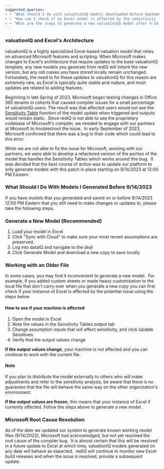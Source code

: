 ```yaml
---
suggested_queries:
- - "What should I do with valuationIQ models downloaded before September 14, 2023?"
- - "How can I check if my Excel model is affected by the sensitivity table issue?"
- - "What are the steps to generate a new valuationIQ model after 9-14-2023?"
---
```

### valuationIQ and Excel's Architecture

valuationIQ is a highly specialized Excel-based valuation model that relies on advanced Microsoft features and scripting. When Microsoft makes changes to Excel's architecture that require updates to the base valuationIQ template, any new models you generate from redIQ will inherit the new version, but any old copies you have stored locally remain unchanged. Fortunately, the need to for these updates to valuationIQ for this reason are extremely rare, as Excel is typically quite stable and mature, and most updates are related to adding features.

Beginning in late Spring of 2023, Microsoft began testing changes in Office 365 tenants in cohorts that caused complier issues for a small percentage of valuationIQ users. The result was that affected users would not see the [Sensitivity Table](https://rediq.zendesk.com/hc/en-us/articles/360041473972) function of the model update when triggered and outputs would remain static.  Since redIQ is not able to see the proprietary codebase of Microsoft's compiler, we needed to engage with our partners at Microsoft to troubleshoot the issue.  In early September of 2023, Microsoft confirmed that there was a bug in their code which could lead to this error.

While we are not able to fix the issue for Microsoft, working with our partners, we were able to develop a refactored version of the portion of the model that handles the Sensitivity Tables which works around this bug.  It was decided that the best course of action was to update our platform to only generate models with this patch in place starting on 9/14/2023 at 12:00 PM Eastern.

### What Should I Do With Models I Generated Before 9/14/2023

If you have models that you generated and saved on or before 9/14/2023 12:00 PM Eastern that you still need to make changes or updates to, please take the following steps.

### Generate a New Model (Recommended)

1. Load your model in Excel
2. Click "Sync with Cloud" to make sure your most recent assumptions are preserved.
3. Log into dataIQ and navigate to the deal
4. Click Generate Model and download a new copy to save locally

### Working with an Older File

In some cases, you may find it inconvenient to generate a new model.  For example, if you added custom sheets or made heavy customization to the local file that don't carry over when you generate a new copy you can first check if your instance of Excel is affected by the potential issue using the steps below

#### How to see if your machine is affected

1. Open the model in Excel
2. Note the values in the Sensitivity Tables output tab
3. Change assumption inputs that will affect sensitivity, and click Update Sensitives.
4. Verify that the output values change

**If the output values change**, your machine is not affected and you can continue to work with the current file.

#### Note

If you plan to distribute the model externally to others who will make adjustments and refer to the sensitivity analysis, be aware that there is no guarantee that the file will behave the same way on the other organization's environment.

**If the output values are frozen**, this means that your instance of Excel if currently affected. Follow the steps above to generate a new model.

### Microsoft Root Cause Resolution

As of the date we updated our system to generate known working model files (9/14/2023), Microsoft had acknowledged, but not yet resolved the root cause of the complier bug.  It is almost certain that this will be resolved in a future update to Excel at which time, valuationIQ models generated on any date will behave as expected.  redIQ will continue to monitor new Excel build releases and when the issue is resolved, provide a subsequent update.